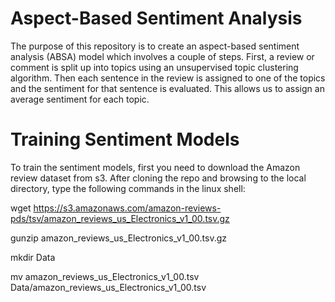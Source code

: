# Aspect-Based Sentiment Analysis

The purpose of this repository is to create an aspect-based sentiment analysis (ABSA) model which involves a couple of steps. First, a review or comment is split up into topics using an unsupervised topic clustering algorithm. Then each sentence in the review is assigned to one of the topics and the sentiment for that sentence is evaluated. This allows us to assign an average sentiment for each topic.

# Training Sentiment Models

To train the sentiment models, first you need to download the Amazon review dataset from s3. After cloning the repo and browsing to the local directory, type the following commands in the linux shell:

wget https://s3.amazonaws.com/amazon-reviews-pds/tsv/amazon_reviews_us_Electronics_v1_00.tsv.gz

gunzip amazon_reviews_us_Electronics_v1_00.tsv.gz

mkdir Data

mv amazon_reviews_us_Electronics_v1_00.tsv Data/amazon_reviews_us_Electronics_v1_00.tsv
